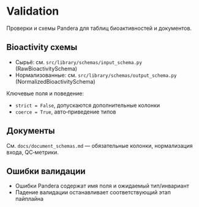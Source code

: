 # Validation

Проверки и схемы Pandera для таблиц биоактивностей и документов.

## Bioactivity схемы

- Сырьё: см. `src/library/schemas/input_schema.py` (RawBioactivitySchema)
- Нормализованные: см. `src/library/schemas/output_schema.py` (NormalizedBioactivitySchema)

Ключевые поля и поведение:

- `strict = False`, допускаются дополнительные колонки
- `coerce = True`, авто‑приведение типов

## Документы

См. `docs/document_schemas.md` — обязательные колонки, нормализация входа, QC‑метрики.

## Ошибки валидации

- Ошибки Pandera содержат имя поля и ожидаемый тип/инвариант
- Падение валидации останавливает соответствующий этап пайплайна
